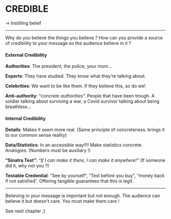 # CREDIBLE

&rarr; Instilling belief

---

Why do you believe the things you believe ? How can you provide a source of credibility to your message so the audience believe in it ?

#### External Credibility

**Authorities**: The president, the police, your mom...

**Experts**: They have studied. They know what they’re talking about.

**Celebrities**: We want to be like them. If they believe this, so do we!

**Anti-authority**: “_concrete authorities_”. People that have been trough. A soldier talking about surviving a war, a Covid survivor talking about being breathless...

#### Internal Credibility

**Details**: Makes it seem more real. (Same principle of concreteness: brings it to our common sense reality)

**Data/Statistics**: In an accessible way!!!! Make statistics concrete. Analogies. (Numbers must be auxiliary !)

**“Sinatra Test”**: _“If I can make it there, I can make it anywhere!”_ (If someone did it, why not you ?)

**Testable Credential**: “See by yourself”, “Test before you buy”, “money back if not satisfied”. Offering tangible guarantees that this is legit.

---

Believing in your message is important but not enough. The audience can believe it but doesn't care. You must make them care !

See next chapter ;)
